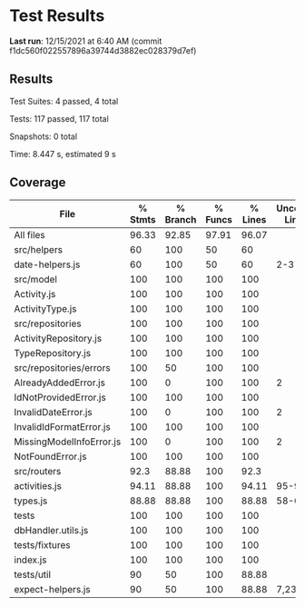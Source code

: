 # Test Results

**Last run**: 12/15/2021 at 6:40 AM (commit f1dc560f022557896a39744d3882ec028379d7ef)

## Results

Test Suites: 4 passed, 4 total

Tests: 117 passed, 117 total

Snapshots: 0 total

Time: 8.447 s, estimated 9 s

## Coverage

| File                     | % Stmts | % Branch | % Funcs | % Lines | Uncovered Line #s |
| ------------------------ | ------- | -------- | ------- | ------- | ----------------- |
| All files                | 96.33   | 92.85    | 97.91   | 96.07   |
| src/helpers              | 60      | 100      | 50      | 60      |
| date-helpers.js          | 60      | 100      | 50      | 60      | 2-3               |
| src/model                | 100     | 100      | 100     | 100     |
| Activity.js              | 100     | 100      | 100     | 100     |
| ActivityType.js          | 100     | 100      | 100     | 100     |
| src/repositories         | 100     | 100      | 100     | 100     |
| ActivityRepository.js    | 100     | 100      | 100     | 100     |
| TypeRepository.js        | 100     | 100      | 100     | 100     |
| src/repositories/errors  | 100     | 50       | 100     | 100     |
| AlreadyAddedError.js     | 100     | 0        | 100     | 100     | 2                 |
| IdNotProvidedError.js    | 100     | 100      | 100     | 100     |
| InvalidDateError.js      | 100     | 0        | 100     | 100     | 2                 |
| InvalidIdFormatError.js  | 100     | 100      | 100     | 100     |
| MissingModelInfoError.js | 100     | 0        | 100     | 100     | 2                 |
| NotFoundError.js         | 100     | 100      | 100     | 100     |
| src/routers              | 92.3    | 88.88    | 100     | 92.3    |
| activities.js            | 94.11   | 88.88    | 100     | 94.11   | 95-97             |
| types.js                 | 88.88   | 88.88    | 100     | 88.88   | 58-60             |
| tests                    | 100     | 100      | 100     | 100     |
| dbHandler.utils.js       | 100     | 100      | 100     | 100     |
| tests/fixtures           | 100     | 100      | 100     | 100     |
| index.js                 | 100     | 100      | 100     | 100     |
| tests/util               | 90      | 50       | 100     | 88.88   |
| expect-helpers.js        | 90      | 50       | 100     | 88.88   | 7,23              |
